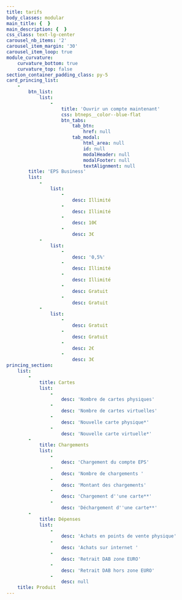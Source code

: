 ```yaml
---
title: tarifs
body_classes: modular
main_title: {  }
main_description: {  }
css_class: text-lg-center
carousel_nb_items: '2'
carousel_item_margin: '30'
carousel_item_loop: true
module_curvature:
    curvature_bottom: true
    curvature_top: false
section_container_padding_class: py-5
card_princing_list:
    -
        btn_list:
            list:
                -
                    title: 'Ouvrir un compte maintenant'
                    css: btneps__color--blue-flat
                    btn_tabs:
                        tab_btn:
                            href: null
                        tab_modal:
                            html_area: null
                            id: null
                            modalHeader: null
                            modalFooter: null
                            textAlignment: null
        title: 'EPS Business'
        list:
            -
                list:
                    -
                        desc: Illimité
                    -
                        desc: Illimité
                    -
                        desc: 10€
                    -
                        desc: 3€
            -
                list:
                    -
                        desc: '0,5%'
                    -
                        desc: Illimité
                    -
                        desc: Illimité
                    -
                        desc: Gratuit
                    -
                        desc: Gratuit
            -
                list:
                    -
                        desc: Gratuit
                    -
                        desc: Gratuit
                    -
                        desc: 2€
                    -
                        desc: 3€
princing_section:
    list:
        -
            title: Cartes
            list:
                -
                    desc: 'Nombre de cartes physiques'
                -
                    desc: 'Nombre de cartes virtuelles'
                -
                    desc: 'Nouvelle carte physique*'
                -
                    desc: 'Nouvelle carte virtuelle*'
        -
            title: Chargements
            list:
                -
                    desc: 'Chargement du compte EPS'
                -
                    desc: 'Nombre de chargements '
                -
                    desc: 'Montant des chargements'
                -
                    desc: 'Chargement d''une carte**'
                -
                    desc: 'Déchargement d''une carte**'
        -
            title: Dépenses
            list:
                -
                    desc: 'Achats en points de vente physique'
                -
                    desc: 'Achats sur internet '
                -
                    desc: 'Retrait DAB zone EURO'
                -
                    desc: 'Retrait DAB hors zone EURO'
                -
                    desc: null
    title: Produit
---
```


